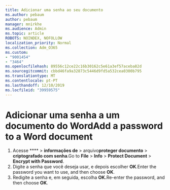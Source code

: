 ```yaml
---
title: Adicionar uma senha ao seu documento
ms.author: pebaum
author: pebaum
manager: mnirkhe
ms.audience: Admin
ms.topic: article
ROBOTS: NOINDEX, NOFOLLOW
localization_priority: Normal
ms.collection: Adm_O365
ms.custom:
- "9001454"
- "3464"
ms.openlocfilehash: 89556c12ce22c16b30162c5e61a3ef57aceba82d
ms.sourcegitcommit: cbbd46fa9a32873c5446d9fd5a532cea0300b795
ms.translationtype: MT
ms.contentlocale: pt-PT
ms.lasthandoff: 12/10/2019
ms.locfileid: "39959575"
---
```

# <a name="add-a-password-to-a-word-document"></a><span data-ttu-id="6cae2-102">Adicionar uma senha a um documento do Word</span><span class="sxs-lookup"><span data-stu-id="6cae2-102">Add a password to a Word document</span></span>

1. <span data-ttu-id="6cae2-103">Acesse \*\*\*\* > **informações de** > arquivo**proteger documento** > **criptografado com senha**.</span><span class="sxs-lookup"><span data-stu-id="6cae2-103">Go to **File** > **Info** > **Protect Document** > **Encrypt with Password**.</span></span>
2. <span data-ttu-id="6cae2-104">Digite a senha que você deseja usar, e depois escolher **OK**.</span><span class="sxs-lookup"><span data-stu-id="6cae2-104">Enter the password you want to use, and then choose **OK**.</span></span>
3. <span data-ttu-id="6cae2-105">Redigite a senha e, em seguida, escolha **OK.**</span><span class="sxs-lookup"><span data-stu-id="6cae2-105">Re-enter the password, and then choose **OK**.</span></span>